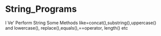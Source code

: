 # String_Programs
I Ve' Perform String Some Methods like=concat(),substring(),uppercase() and lowercase(), replace(),equals(),==operator, length() etc
